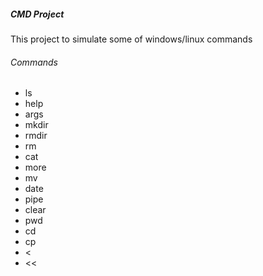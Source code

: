 ##### CMD Project

This project to simulate some of windows/linux commands

###### Commands

* ls
* help
* args
* mkdir
* rmdir
* rm
* cat
* more
* mv
* date
* pipe
* clear
* pwd
* cd
* cp
* <
* <<
